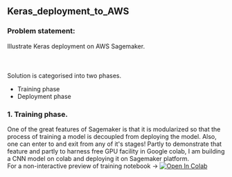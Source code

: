 ## Keras_deployment_to_AWS
### Problem statement:
Illustrate Keras deployment on AWS Sagemaker.
<br/><br/>
<br/><br/>
Solution is categorised into two phases.
* Training phase
* Deployment phase
### 1. Training phase.
 One of the great features of Sagemaker is that it is modularized so that the process of training a model is decoupled from deploying the model. Also, one can enter to and exit from any of it's stages! Partly to demonstrate that feature and partly to harness free GPU facility in Google colab, I am building a CNN model on colab and deploying it on Sagemaker platform.
<br> For a non-interactive preview of training notebook &#8594; [![Open In Colab](https://colab.research.google.com/assets/colab-badge.svg)](https://colab.research.google.com/github/manoharkaranth/Keras_deployment_to_AWS.github.io/blob/master/Malaria_Detection_TL.ipynb)
